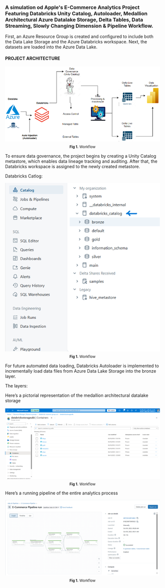 ### A simulation od Apple's E-Commerce Analytics Project Featuring Databricks Unity Catalog, Autoloader, Medallion Architectural Azure Datalake Storage, Delta Tables, Data Streaming, Slowly Changing Dimension & Pipeline Workflow.

First, an Azure Resource Group is created and configured to include both the Data Lake Storage and the Azure Databricks workspace. Next, the datasets are loaded into the Azure Data Lake.

#### PROJECT ARCHITECTURE
<div align="center">
  <img src="https://github.com/fredie7/databricks_ecommerce_project/blob/main/images/Screenshot%20(5510).png?raw=true" />
  <br>
   <sub><b>Fig 1.</b> Workflow</sub>
</div>

To ensure data governance, the project begins by creating a Unity Catalog metastore, which enables data lineage tracking and auditing. After that, the Databricks workspace is assigned to the newly created metastore.

Databricks Catlog:
<div align="center">
  <img src="https://github.com/fredie7/databricks_ecommerce_project/blob/main/Catalog-1.png?raw=true" />
  <br>
   <sub><b>Fig 1.</b> Workflow</sub>
</div>

For future automated data loading, Databricks Autoloader is implemented to incrementally load data files from Azure Data Lake Storage into the bronze layer.

The layers:

Here’s a pictorial representation of the medallion architectural datalake storage

<div align="center">
  <img src="https://github.com/fredie7/databricks_ecommerce_project/blob/main/Azure%20Datalake-1.png?raw=true" />
  <br>
   <sub><b>Fig 1.</b> Workflow</sub>
</div>

Here’s a running pipeline of the entire analytics process

<div align="center">
  <img src="https://github.com/fredie7/databricks_ecommerce_project/blob/main/pipeline.png?raw=true" />
  <br>
   <sub><b>Fig 1.</b> Workflow</sub>
</div>
